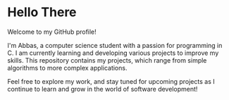 # Hello There

Welcome to my GitHub profile! 

I'm Abbas, a computer science student with a passion for programming in C.
I am currently learning and developing various projects to improve my skills. 
This repository contains my projects, which range from simple algorithms to more complex applications.

Feel free to explore my work, and stay tuned for upcoming projects as I continue to learn and grow in the world of software development!
